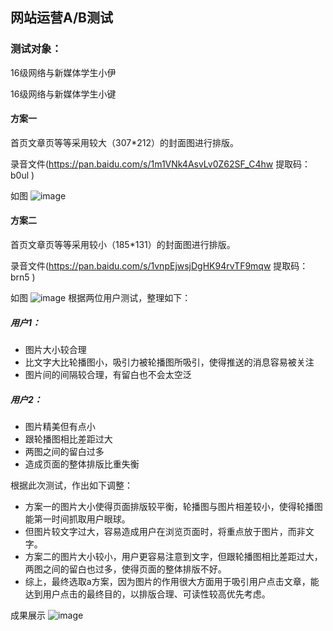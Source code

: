 ## 网站运营A/B测试
### 测试对象：
16级网络与新媒体学生小伊

16级网络与新媒体学生小键

#### 方案一
首页文章页等等采用较大（307*212）的封面图进行排版。  

录音文件(https://pan.baidu.com/s/1m1VNk4AsvLv0Z62SF_C4hw 
提取码：b0ul )

如图
![image](https://m.qpic.cn/psb?/V14fIPxG4O9lCh/qdkZGeuiSZhcpHoSW9IDRNNX64FunMv2u8kqxSt6jgc!/b/dIMAAAAAAAAA&bo=OAR5BQAAAAARB3A!&rf=viewer_4)
#### 方案二
首页文章页等等采用较小（185*131）的封面图进行排版。

录音文件(https://pan.baidu.com/s/1vnpEjwsjDgHK94rvTF9mqw 
提取码：brn5 )

如图
![image](http://m.qpic.cn/psb?/V14fIPxG4O9lCh/kBMeEVxs2ZR*ONEPmj5wQjtbSgT7xfLzD1xL0BTfWGk!/b/dIQAAAAAAAAA&bo=OAR5BQAAAAARF2A!&rf=viewer_4)
根据两位用户测试，整理如下：
##### 用户1：
- 图片大小较合理
- 比文字大比轮播图小，吸引力被轮播图所吸引，使得推送的消息容易被关注
- 图片间的间隔较合理，有留白也不会太空泛
##### 用户2：
- 图片精美但有点小
- 跟轮播图相比差距过大
- 两图之间的留白过多
- 造成页面的整体排版比重失衡


根据此次测试，作出如下调整：
- 方案一的图片大小使得页面排版较平衡，轮播图与图片相差较小，使得轮播图能第一时间抓取用户眼球。
- 但图片较文字过大，容易造成用户在浏览页面时，将重点放于图片，而非文字。
- 方案二的图片大小较小，用户更容易注意到文字，但跟轮播图相比差距过大，两图之间的留白也过多，使得页面的整体排版不好。
- 综上，最终选取a方案，因为图片的作用很大方面用于吸引用户点击文章，能达到用户点击的最终目的，以排版合理、可读性较高优先考虑。

成果展示
![image](https://m.qpic.cn/psb?/V14fIPxG4O9lCh/qdkZGeuiSZhcpHoSW9IDRNNX64FunMv2u8kqxSt6jgc!/b/dIMAAAAAAAAA&bo=OAR5BQAAAAARB3A!&rf=viewer_4)